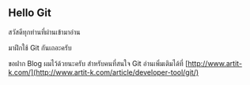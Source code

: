 ## Hello Git

สวัสดีทุกท่านที่ผ่านเข้ามาอ่าน

มาฝึกใช้ Git กันเถอะครับ

ขอฝาก Blog ผมไว้ด้วยนะครับ สำหรับคนที่สนใจ Git อ่านเพิ่มเติมได้ที่ [http://www.artit-k.com/](http://www.artit-k.com/article/developer-tool/git/)
